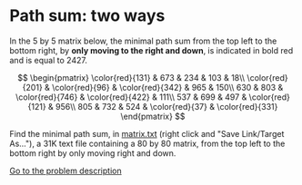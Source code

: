 Path sum: two ways
==================

<p>In the 5 by 5 matrix below, the minimal path sum from the top left to the bottom right, by <b>only moving to the right and down</b>, is indicated in bold red and is equal to 2427.</p>
<div style="text-align:center;">
$$
\begin{pmatrix}
\color{red}{131} & 673 & 234 & 103 & 18\\
\color{red}{201} & \color{red}{96} & \color{red}{342} & 965 & 150\\
630 & 803 & \color{red}{746} & \color{red}{422} & 111\\
537 & 699 & 497 & \color{red}{121} & 956\\
805 & 732 & 524 & \color{red}{37} & \color{red}{331}
\end{pmatrix}
$$
</div>
<p>Find the minimal path sum, in <a href="project/resources/p081_matrix.txt">matrix.txt</a> (right click and "Save Link/Target As..."), a 31K text file containing a 80 by 80 matrix, from the top left to the bottom right by only moving right and down.</p>


[Go to the problem description](https://projecteuler.net/problem=81)
